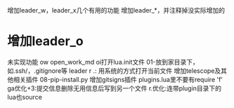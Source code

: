 增加leader_w，leader_x几个有用的功能
增加leader_*，并注释掉没实际增加的
# 增加leader_o
未实现功能
<leader>ow open_work_md
<leader>oi打开lua.init文件
01-放到家目录下，如.ssh/，.gitignore等
leader r .: 用系统的方式打开当前文件
增加telescope及其他相关插件
08-pip-install.py
增加gitsigns插件
plugins.lua里不要有require 'f'
<leader>ga优化+3:提交信息删除无用信息后写到另一个文件
<leader>r.优化:连带plugin目录下的lua也source
